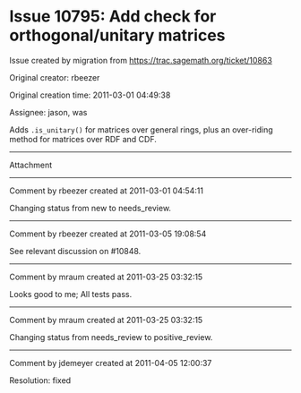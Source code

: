 # Issue 10795: Add check for orthogonal/unitary matrices

Issue created by migration from https://trac.sagemath.org/ticket/10863

Original creator: rbeezer

Original creation time: 2011-03-01 04:49:38

Assignee: jason, was

Adds `.is_unitary()` for matrices over general rings, plus an over-riding method for matrices over RDF and CDF.


---

Attachment


---

Comment by rbeezer created at 2011-03-01 04:54:11

Changing status from new to needs_review.


---

Comment by rbeezer created at 2011-03-05 19:08:54

See relevant discussion on #10848.


---

Comment by mraum created at 2011-03-25 03:32:15

Looks good to me; All tests pass.


---

Comment by mraum created at 2011-03-25 03:32:15

Changing status from needs_review to positive_review.


---

Comment by jdemeyer created at 2011-04-05 12:00:37

Resolution: fixed
